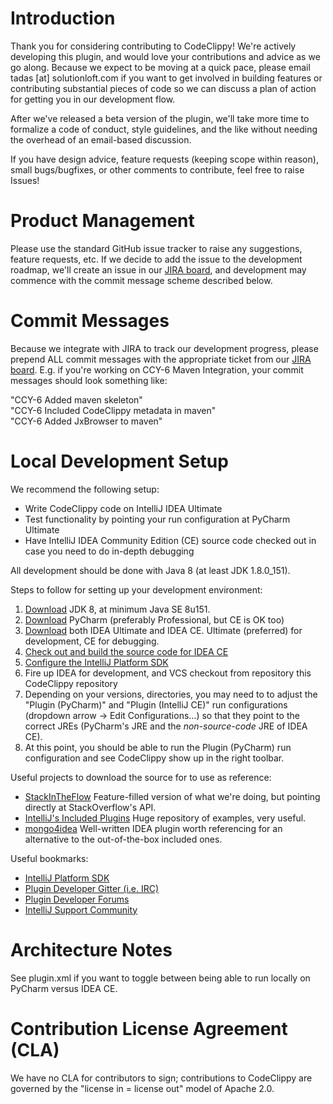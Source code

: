 # Introduction

Thank you for considering contributing to CodeClippy! We're actively developing this plugin, and would love your contributions and advice as we go along. Because we expect to be moving at a quick pace, please email tadas [at] solutionloft.com if you want to get involved in building features or contributing substantial pieces of code so we can discuss a plan of action for getting you in our development flow.

After we've released a beta version of the plugin, we'll take more time to formalize a code of conduct, style guidelines, and the like without needing the overhead of an email-based discussion.

If you have design advice, feature requests (keeping scope within reason), small bugs/bugfixes, or other comments to contribute, feel free to raise Issues!

# Product Management

Please use the standard GitHub issue tracker to raise any suggestions, feature requests, etc. If we decide to
add the issue to the development roadmap, we'll create an issue in our [JIRA board](https://solutionloft.atlassian.net/projects/CCY/issues),
and development may commence with the commit message scheme described below.

# Commit Messages

Because we integrate with JIRA to track our development progress, please prepend ALL commit messages with the appropriate
ticket from our [JIRA board](https://solutionloft.atlassian.net/projects/CCY/issues). E.g. if you're working on
CCY-6 Maven Integration, your commit messages should look something like:

"CCY-6 Added maven skeleton"  
"CCY-6 Included CodeClippy metadata in maven"  
"CCY-6 Added JxBrowser to maven"  

# Local Development Setup

We recommend the following setup:
* Write CodeClippy code on IntelliJ IDEA Ultimate
* Test functionality by pointing your run configuration at PyCharm Ultimate
* Have IntelliJ IDEA Community Edition (CE) source code checked out in case you need to do in-depth debugging

All development should be done with Java 8 (at least JDK 1.8.0_151).

Steps to follow for setting up your development environment:
1) [Download](http://www.oracle.com/technetwork/java/javase/downloads/index.html) JDK 8, at minimum Java SE 8u151.
2) [Download](https://www.jetbrains.com/pycharm/download/) PyCharm (preferably Professional, but CE is OK too)
3) [Download](https://www.jetbrains.com/idea/download/) both IDEA Ultimate and IDEA CE. Ultimate (preferred) for development,
CE for debugging.
4) [Check out and build the source code for IDEA CE](http://www.jetbrains.org/intellij/sdk/docs/basics/checkout_and_build_community.html)
5) [Configure the IntelliJ Platform SDK](http://www.jetbrains.org/intellij/sdk/docs/basics/getting_started/setting_up_environment.html#configuring-intellij-platform-sdk)
6) Fire up IDEA for development, and VCS checkout from repository this CodeClippy repository
7) Depending on your versions, directories, you may need to to adjust the "Plugin (PyCharm)" and "Plugin (IntelliJ CE)"
run configurations (dropdown arrow -> Edit Configurations...) so that they point to the correct JREs (PyCharm's JRE
and the *non-source-code* JRE of IDEA CE).
8) At this point, you should be able to run the Plugin (PyCharm) run configuration and see CodeClippy show up in the
right toolbar.

Useful projects to download the source for to use as reference:
* [StackInTheFlow](https://github.com/vcu-swim-lab/stack-intheflow) Feature-filled version of what we're doing, but pointing directly
at StackOverflow's API.
* [IntelliJ's Included Plugins](https://github.com/JetBrains/intellij-plugins) Huge repository of examples, very useful.
* [mongo4idea](https://github.com/dboissier/mongo4idea) Well-written IDEA plugin worth referencing for an alternative
to the out-of-the-box included ones.

Useful bookmarks:
* [IntelliJ Platform SDK](http://www.jetbrains.org/intellij/sdk/docs/welcome.html)
* [Plugin Developer Gitter (i.e. IRC)](https://gitter.im/IntelliJ-Plugin-Developers/Lobby?source=orgpage)
* [Plugin Developer Forums](https://intellij-support.jetbrains.com/hc/en-us/community/topics/200366979-IntelliJ-IDEA-Open-API-and-Plugin-Development)
* [IntelliJ Support Community](https://intellij-support.jetbrains.com/hc/en-us/community/topics)

# Architecture Notes

See plugin.xml if you want to toggle between being able to run locally on PyCharm versus IDEA CE.


# Contribution License Agreement (CLA)

We have no CLA for contributors to sign; contributions to CodeClippy are governed by the "license in = license out" model of Apache 2.0.

